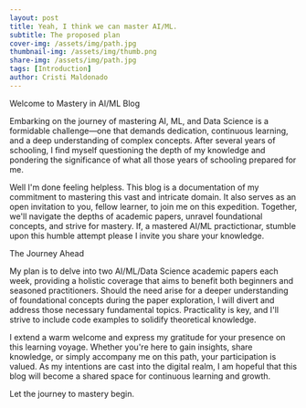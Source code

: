 ```yaml
---
layout: post
title: Yeah, I think we can master AI/ML. 
subtitle: The proposed plan
cover-img: /assets/img/path.jpg
thumbnail-img: /assets/img/thumb.png
share-img: /assets/img/path.jpg
tags: [Introduction]
author: Cristi Maldonado
---
```


Welcome to Mastery in AI/ML Blog

Embarking on the journey of mastering AI, ML, and Data Science is a formidable challenge—one that demands dedication, continuous learning, and a deep understanding of complex concepts. After several years of schooling, I find myself questioning the depth of my knowledge and pondering the significance of what all those years of schooling prepared for me. 

Well I'm done feeling helpless. This blog is a documentation of my commitment to mastering this vast and intricate domain. It also serves as an open invitation to you, fellow learner, to join me on this expedition. Together, we'll navigate the depths of academic papers, unravel foundational concepts, and strive for mastery. If, a mastered AI/ML practictionar, stumble upon this humble attempt please I invite you share your knowledge. 

The Journey Ahead

My plan is to delve into two AI/ML/Data Science academic papers each week, providing a holistic coverage that aims to benefit both beginners and seasoned practitioners. Should the need arise for a deeper understanding of foundational concepts during the paper exploration, I will divert and address those necessary fundamental topics. Practicality is key, and I'll strive to include code examples to solidify theoretical knowledge.

I extend a warm welcome and express my gratitude for your presence on this learning voyage. Whether you're here to gain insights, share knowledge, or simply accompany me on this path, your participation is valued. As my intentions are cast into the digital realm, I am hopeful that this blog will become a shared space for continuous learning and growth.

Let the journey to mastery begin.